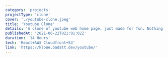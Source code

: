 ```yaml
---
category: 'projects'
projectType: 'clone'
cover: './youtube-clone.jpeg'
title: 'Youtube Clone'
details: 'A clone of youtube web home page, just made for fun. Nothing is really interactive on the site'
publishedAt: '2021-06-22T021:01:02Z'
duration: '14 Hours'
tech: 'React+AWS Cloudfront+S3'
link: 'https://klone.badatt.dev/youtube/'
---
```

